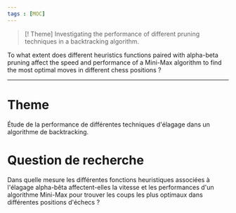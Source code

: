 ```yaml
---
tags : [MOC]
---
```

> [! Theme]
> Investigating the performance of different pruning techniques in a backtracking algorithm.
  
To what extent does different heuristics functions paired with alpha-beta pruning affect the speed and performance of a Mini-Max algorithm to find the most optimal moves in different chess positions ?

---
# Theme
Étude de la performance de différentes techniques d'élagage dans un algorithme de backtracking.


# Question de recherche
Dans quelle mesure les différentes fonctions heuristiques associées à l'élagage alpha-bêta affectent-elles la vitesse et les performances d'un algorithme Mini-Max pour trouver les coups les plus optimaux dans différentes positions d'échecs ?
